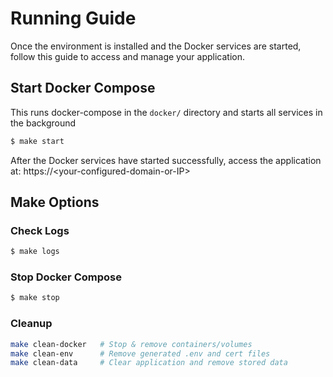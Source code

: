 # Running Guide
Once the environment is installed and the Docker services are started, follow this guide to access and manage your application.

## Start Docker Compose
This runs docker-compose in the `docker/` directory and starts all services in the background
```bash
$ make start
```
After the Docker services have started successfully, access the application at: https://&lt;your-configured-domain-or-IP&gt;

## Make Options
### Check Logs
```bash
$ make logs
```

### Stop Docker Compose
```bash
$ make stop
```

### Cleanup
```bash
make clean-docker   # Stop & remove containers/volumes
make clean-env      # Remove generated .env and cert files
make clean-data     # Clear application and remove stored data
```
